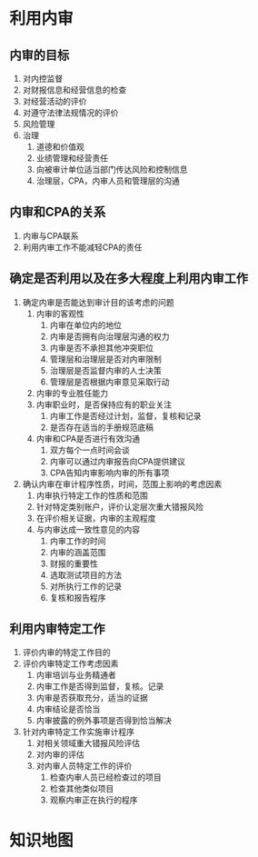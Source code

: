 # 利用内审

## 内审的目标

1. 对内控监督
2. 对财报信息和经营信息的检查
3. 对经营活动的评价
4. 对遵守法律法规情况的评价
5. 风险管理
6. 治理
   1. 道德和价值观
   2. 业绩管理和经营责任
   3. 向被审计单位适当部门传达风险和控制信息
   4. 治理层，CPA，内审人员和管理层的沟通

## 内审和CPA的关系

1. 内审与CPA联系
2. 利用内审工作不能减轻CPA的责任

## 确定是否利用以及在多大程度上利用内审工作

1. 确定内审是否能达到审计目的该考虑的问题
   1. 内审的客观性
      1. 内审在单位内的地位
      2. 内审是否拥有向治理层沟通的权力
      3. 内审是否不承担其他冲突职位
      4. 管理层和治理层是否对内审限制
      5. 治理层是否监督内审的人士决策
      6. 管理层是否根据内审意见采取行动
   2. 内审的专业胜任能力
   3. 内审职业时，是否保持应有的职业关注
      1. 内审工作是否经过计划，监督，复核和记录
      2. 是否存在适当的手册规范底稿
   4. 内审和CPA是否进行有效沟通
      1. 双方每个一点时间会谈
      2. 内审可以通过内审报告向CPA提供建议
      3. CPA告知内审影响内审的所有事项
2. 确认内审在审计程序性质，时间，范围上影响的考虑因素
   1. 内审执行特定工作的性质和范围
   2. 针对特定类别账户，评价认定层次重大错报风险
   3. 在评价相关证据，内审的主观程度
   4. 与内审达成一致性意见的内容
      1. 内审工作的时间
      2. 内审的涵盖范围
      3. 财报的重要性
      4. 选取测试项目的方法
      5. 对所执行工作的记录
      6. 复核和报告程序

## 利用内审特定工作

1. 评价内审的特定工作目的
2. 评价内审特定工作考虑因素
   1. 内审培训与业务精通者
   2. 内审工作是否得到监督，复核。记录
   3. 内审是否获取充分，适当的证据
   4. 内审结论是否恰当
   5. 内审披露的例外事项是否得到恰当解决
3. 针对内审特定工作实施审计程序
   1. 对相关领域重大错报风险评估
   2. 对内审的评估
   3. 对内审人员特定工作的评价
      1. 检查内审人员已经检查过的项目
      2. 检查其他类似项目
      3. 观察内审正在执行的程序



# 知识地图

